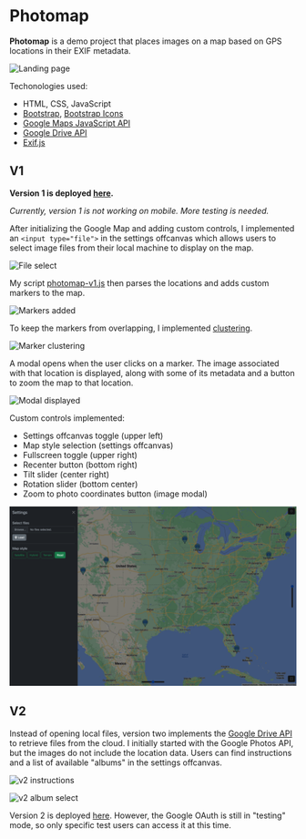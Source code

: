# Photomap

**Photomap** is a demo project that places images on a map based on GPS
locations in their EXIF metadata.

![Landing page](./screenshots/screen1.png)

Techonologies used:
- HTML, CSS, JavaScript
- [Bootstrap](https://getbootstrap.com/), [Bootstrap Icons](https://icons.getbootstrap.com/)
- [Google Maps JavaScript API](https://developers.google.com/maps/documentation/javascript/overview)
- [Google Drive API](https://developers.google.com/drive/api/guides/about-sdk)
- [Exif.js](https://github.com/exif-js/exif-js)

## V1

**Version 1 is deployed [here](https://caseinpoint.github.io/photomap/).**

*Currently, version 1 is not working on mobile. More testing is needed.*

After initializing the Google Map and adding custom controls, I implemented an
`<input type="file">` in the settings offcanvas which allows users to select
image files from their local machine to display on the map.

![File select](./screenshots/screen2.png)

My script [photomap-v1.js](../static/js/photomap-v1.js) then parses the
locations and adds custom markers to the map.

![Markers added](./screenshots/screen3.png)

To keep the markers from overlapping, I implemented
[clustering](https://developers.google.com/maps/documentation/javascript/marker-clustering).

![Marker clustering](./screenshots/screen7.png)

A modal opens when the user clicks on a marker. The image associated with that
location is displayed, along with some of its metadata and a button to zoom the
map to that location.

![Modal displayed](./screenshots/screen5.png)

Custom controls implemented:
- Settings offcanvas toggle (upper left)
- Map style selection (settings offcanvas)
- Fullscreen toggle (upper right)
- Recenter button (bottom right)
- Tilt slider (center right)
- Rotation slider (bottom center)
- Zoom to photo coordinates button (image modal)

![Map style](./screenshots/screen4.png)

## V2

Instead of opening local files, version two implements the
[Google Drive API](https://developers.google.com/drive/api/guides/about-sdk) to
retrieve files from the cloud. I initially started with the Google Photos API,
but the images do not include the location data. Users can find instructions
and a list of available "albums" in the settings offcanvas.

![v2 instructions](./screenshots/v2screen1.png)

![v2 album select](./screenshots/v2screen2.png)

Version 2 is deployed [here](https://caseinpoint.github.io/photomap/v2.html).
However, the Google OAuth is still in "testing" mode, so only specific test
users can access it at this time.
